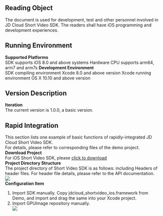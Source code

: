 ## Reading Object
The document is used for development, test and other personnel involved in JD Cloud Short Video SDK. The readers shall have iOS programming and development experiences.
## Running Environment
**Supported Platforms**  
SDK supports iOS 8.0 and above systems
Hardware CPU supports arm64, arm7 and arm7s
**Development Environment**  
SDK compiling environment Xcode 8.0 and above version
Xcode running environment OS X 10.10 and above version

## Version Description  
**Iteration**  
The current version is 1.0.0, a basic version.    

## Rapid Integration  
This section lists one example of basic functions of rapidly-integrated JD Cloud Short Video SDK.  
For details, please refer to corresponding files of the demo project.  
**Download Project**   
For iOS Short Video SDK, please <a href="https://zhanghao274.s3.cn-north-1.jdcloud-oss.com/shortvideo/jdcloud_shortvideo_ios.framework.zip">click to download</a>  
**Project Directory Structure**   
The project directory of Short Video SDK is as follows: including Headers of header files. For header file details, please refer to the API documentation.  
![](https://github.com/jdcloudcom/cn/blob/cn-Short-Video-Service-SDK/image/Short-Video-Service-SDK/ios1.png)  
**Configuration Item**  
1. Import SDK manually. Copy jdcloud_shortvideo_ios.framework from Demo, and import and drag the same into your Xcode project.   
2. Import GPUImage repository manually.  
![](https://github.com/jdcloudcom/cn/blob/cn-Short-Video-Service-SDK/image/Short-Video-Service-SDK/ios2.png)      

